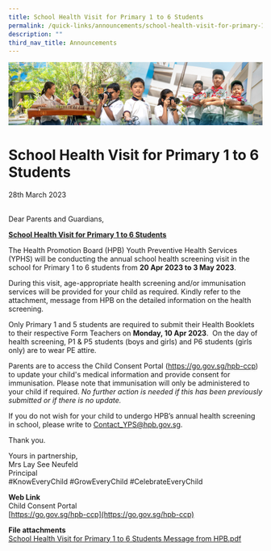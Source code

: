 ```yaml
---
title: School Health Visit for Primary 1 to 6 Students
permalink: /quick-links/announcements/school-health-visit-for-primary-1-to-6-students/
description: ""
third_nav_title: Announcements
---
```

![](/images/AboutUs.jpg)

School Health Visit for Primary 1 to 6 Students
===============================================

28th March 2023&nbsp; &nbsp; &nbsp; &nbsp; &nbsp; &nbsp; &nbsp; &nbsp; &nbsp; &nbsp; &nbsp; &nbsp; &nbsp; &nbsp; &nbsp; &nbsp; &nbsp; &nbsp; &nbsp; &nbsp; &nbsp; &nbsp; &nbsp; &nbsp; &nbsp; &nbsp; &nbsp; &nbsp; &nbsp; &nbsp; &nbsp; &nbsp; &nbsp; &nbsp; &nbsp; &nbsp; &nbsp; &nbsp; &nbsp; &nbsp; &nbsp; &nbsp; &nbsp; &nbsp; &nbsp; &nbsp; &nbsp; &nbsp; &nbsp; &nbsp; &nbsp; &nbsp; &nbsp; &nbsp; &nbsp; &nbsp; &nbsp;  

  

Dear Parents and Guardians,  

  

<u><b>School Health Visit for Primary 1 to 6 Students</b></u>

  

The Health Promotion Board (HPB) Youth Preventive Health Services (YPHS) will be conducting the annual school health screening visit in the school for Primary 1 to 6 students from&nbsp;<b>20 Apr 2023 to 3 May 2023</b>.

  

During this visit, age-appropriate health screening and/or immunisation services will be provided for your child as required. Kindly refer to the attachment, message from HPB on the detailed information on the health screening.

  

Only Primary 1 and 5 students are required to submit their Health Booklets to their respective Form Teachers on&nbsp;<b>Monday, 10 Apr 2023</b>.&nbsp; On the day of health screening, P1 &amp; P5 students (boys and girls) and P6 students (girls only) are to wear PE attire.

  

Parents are to access the Child Consent Portal (https://go.gov.sg/hpb-ccp) to update your child's medical information and provide consent for immunisation. Please note that immunisation will only be administered to your child if required.&nbsp;<i>No further action is needed if this has been previously submitted or if there is no update.</i>

  

If you do not wish for your child to undergo HPB’s annual health screening in school, please write to&nbsp;[Contact\_YPS@hpb.gov.sg](mailto:Contact_YPS@hpb.gov.sg).

Thank you.

  

  

Yours in partnership, <br>
Mrs Lay See Neufeld <br>
Principal <br>
#KnowEveryChild #GrowEveryChild #CelebrateEveryChild  

  

<b>Web Link</b> <br>
Child Consent Portal <br>
[https://go.gov.sg/hpb-ccp](https://go.gov.sg/hpb-ccp)

  

<b>File attachments</b> <br>
[School Health Visit for Primary 1 to 6 Students Message from HPB.pdf](/files/school%20health%20visit%20for%20primary%201%20to%206%20students%20message%20from%20hpb.pdf)